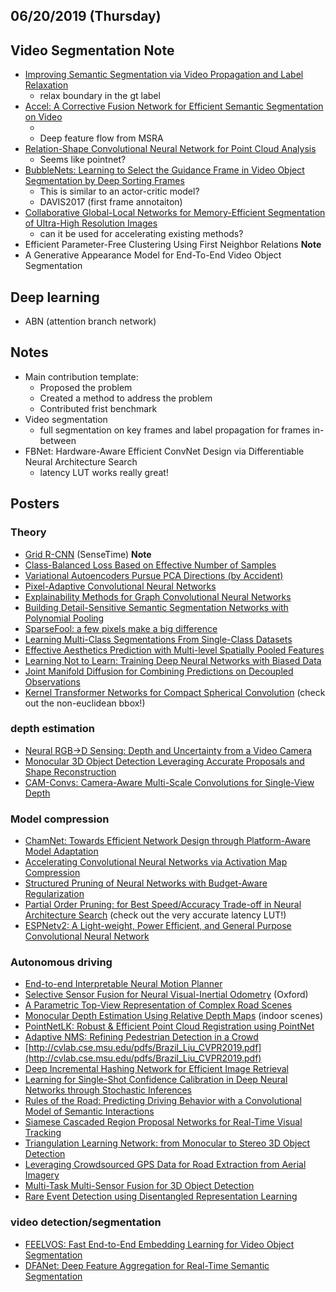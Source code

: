 ## 06/20/2019 (Thursday)

## Video Segmentation **Note**
- [Improving Semantic Segmentation via Video Propagation and Label Relaxation]()
	- relax boundary in the gt label
- [Accel: A Corrective Fusion Network for Efficient Semantic Segmentation on Video]()
	- ![]()
	- Deep feature flow from MSRA
- [Relation-Shape Convolutional Neural Network for Point Cloud Analysis]()
	- Seems like pointnet?
- [BubbleNets: Learning to Select the Guidance Frame in Video Object Segmentation by Deep Sorting Frames]()
	- This is similar to an actor-critic model?
	- DAVIS2017 (first frame annotaiton)
- [Collaborative Global-Local Networks for Memory-Efficient Segmentation of Ultra-High Resolution Images]()
	- can it be used for accelerating existing methods?
- Efficient Parameter-Free Clustering Using First Neighbor Relations **Note**
- A Generative Appearance Model for End-To-End Video Object Segmentation


## Deep learning
- ABN (attention branch network)


## Notes
- Main contribution template:
	- Proposed the problem
	- Created a method to address the problem
	- Contributed frist benchmark 
- Video segmentation
	- full segmentation on key frames and label propagation for frames in-between
- FBNet: Hardware-Aware Efficient ConvNet Design via Differentiable Neural Architecture Search
	- latency LUT works really great!

	
## Posters
### Theory
- [Grid R-CNN](https://arxiv.org/abs/1811.12030) (SenseTime) **Note**
- [Class-Balanced Loss Based on Effective Number of Samples](https://arxiv.org/abs/1901.05555)
- [Variational Autoencoders Pursue PCA Directions (by Accident)](https://arxiv.org/abs/1812.06775)
- [Pixel-Adaptive Convolutional Neural Networks](https://arxiv.org/abs/1904.05373)
- [Explainability Methods for Graph Convolutional Neural Networks](http://openaccess.thecvf.com/content_CVPR_2019/papers/Pope_Explainability_Methods_for_Graph_Convolutional_Neural_Networks_CVPR_2019_paper.pdf)
- [Building Detail-Sensitive Semantic Segmentation Networks
with Polynomial Pooling](http://openaccess.thecvf.com/content_CVPR_2019/papers/Wei_Building_Detail-Sensitive_Semantic_Segmentation_Networks_With_Polynomial_Pooling_CVPR_2019_paper.pdf)
- [SparseFool: a few pixels make a big difference](https://arxiv.org/abs/1811.02248)
- [Learning Multi-Class Segmentations From Single-Class Datasets](http://openaccess.thecvf.com/content_CVPR_2019/papers/Dmitriev_Learning_Multi-Class_Segmentations_From_Single-Class_Datasets_CVPR_2019_paper.pdf)
- [Effective Aesthetics Prediction with Multi-level Spatially Pooled Features](http://openaccess.thecvf.com/content_CVPR_2019/papers/Hosu_Effective_Aesthetics_Prediction_With_Multi-Level_Spatially_Pooled_Features_CVPR_2019_paper.pdf)
- [Learning Not to Learn: Training Deep Neural Networks with Biased Data](https://arxiv.org/abs/1812.10352)
- [Joint Manifold Diffusion for Combining Predictions on Decoupled Observations](https://arxiv.org/abs/1904.05159)
- [Kernel Transformer Networks for Compact Spherical Convolution](https://arxiv.org/abs/1812.03115) (check out the non-euclidean bbox!)

### depth estimation
- [Neural RGB->D Sensing: Depth and Uncertainty from a Video Camera](https://arxiv.org/abs/1901.02571)
- [Monocular 3D Object Detection Leveraging Accurate Proposals and Shape Reconstruction](https://arxiv.org/abs/1904.01690)
- [CAM-Convs: Camera-Aware Multi-Scale Convolutions for Single-View Depth](https://arxiv.org/abs/1904.02028)


### Model compression
- [ChamNet: Towards Efficient Network Design through Platform-Aware Model Adaptation](https://arxiv.org/abs/1812.08934)
- [Accelerating Convolutional Neural Networks via Activation Map Compression](https://arxiv.org/abs/1812.04056)
- [Structured Pruning of Neural Networks with Budget-Aware Regularization](https://arxiv.org/abs/1811.09332)
- [Partial Order Pruning: for Best Speed/Accuracy Trade-off in Neural Architecture Search](https://arxiv.org/abs/1903.03777) (check out the very accurate latency LUT!)
- [ESPNetv2: A Light-weight, Power Efficient, and General Purpose Convolutional Neural Network](https://github.com/sacmehta/ESPNetv2)

### Autonomous driving
- [End-to-end Interpretable Neural Motion Planner](http://www.cs.toronto.edu/~byang/papers/nmp.pdf)
- [Selective Sensor Fusion for Neural Visual-Inertial Odometry](https://arxiv.org/abs/1903.01534) (Oxford)
- [A Parametric Top-View Representation of Complex Road Scenes](https://arxiv.org/abs/1812.06152)
- [Monocular Depth Estimation Using Relative Depth Maps](http://openaccess.thecvf.com/content_CVPR_2019/papers/Lee_Monocular_Depth_Estimation_Using_Relative_Depth_Maps_CVPR_2019_paper.pdf) (indoor scenes)
- [PointNetLK: Robust & Efficient Point Cloud Registration using PointNet](https://arxiv.org/abs/1903.05711)
- [Adaptive NMS: Refining Pedestrian Detection in a Crowd](https://arxiv.org/abs/1904.03629)
- [http://cvlab.cse.msu.edu/pdfs/Brazil_Liu_CVPR2019.pdf](http://cvlab.cse.msu.edu/pdfs/Brazil_Liu_CVPR2019.pdf)
- [Deep Incremental Hashing Network for Efficient Image Retrieval](http://openaccess.thecvf.com/content_CVPR_2019/papers/Wu_Deep_Incremental_Hashing_Network_for_Efficient_Image_Retrieval_CVPR_2019_paper.pdf)
- [Learning for Single-Shot Confidence Calibration in Deep Neural Networks through Stochastic Inferences](https://arxiv.org/abs/1809.10877)
- [Rules of the Road: Predicting Driving Behavior with a Convolutional Model of Semantic Interactions](http://openaccess.thecvf.com/content_CVPR_2019/papers/Hong_Rules_of_the_Road_Predicting_Driving_Behavior_With_a_Convolutional_CVPR_2019_paper.pdf)
- [Siamese Cascaded Region Proposal Networks for Real-Time Visual Tracking](https://arxiv.org/abs/1812.06148)
- [Triangulation Learning Network: from Monocular to Stereo 3D Object Detection](https://arxiv.org/abs/1906.01193)
- [Leveraging Crowdsourced GPS Data for Road Extraction from Aerial Imagery](https://arxiv.org/abs/1905.01447)
- [Multi-Task Multi-Sensor Fusion for 3D Object Detection](http://www.cs.toronto.edu/~byang/papers/mmf.pdf)
- [Rare Event Detection using Disentangled Representation Learning](https://arxiv.org/abs/1812.01285)

### video detection/segmentation
- [FEELVOS: Fast End-to-End Embedding Learning for Video Object Segmentation](https://arxiv.org/abs/1902.09513)
- [DFANet: Deep Feature Aggregation for Real-Time Semantic Segmentation](https://arxiv.org/abs/1904.02216)
